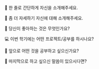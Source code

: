 👋 한 줄로 간단하게 자신을 소개해주세요.

🔎 좀 더 자세하기 자신에 대해 소개해주세요.

💌 당신이 좋아하는 것은 무엇인가요?

💻 이번 학기에는 어떤 프로젝트/공부를 하시나요?

👣 앞으로 어떤 것을 공부하고 싶으신가요?

💙 마지막으로 하고 싶으신 말씀이 있으시다면?